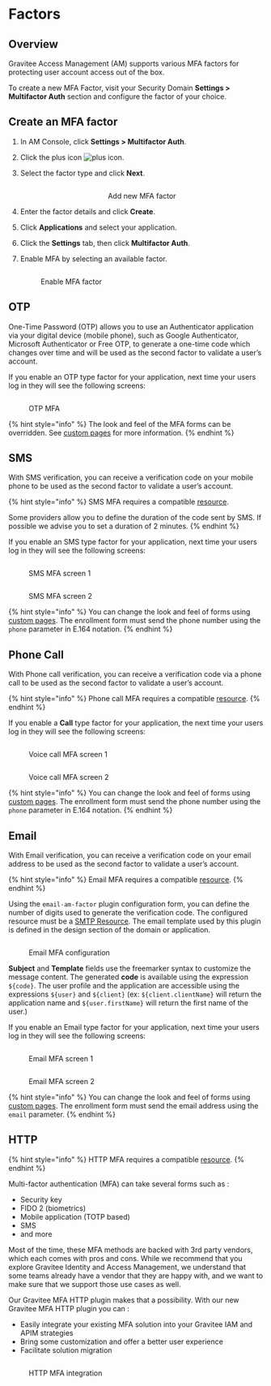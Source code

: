 # Factors

## Overview

Gravitee Access Management (AM) supports various MFA factors for protecting user account access out of the box.

To create a new MFA Factor, visit your Security Domain **Settings > Multifactor Auth** section and configure the factor of your choice.

## Create an MFA factor

1. In AM Console, click **Settings > Multifactor Auth**.
2. Click the plus icon ![plus icon](https://docs.gravitee.io/images/icons/plus-icon.png).
3.  Select the factor type and click **Next**.

    <div align="center">

    <figure><img src="https://docs.gravitee.io/images/am/current/graviteeio-am-userguide-mfa-factor-types.png" alt=""><figcaption><p>Add new MFA factor</p></figcaption></figure>

    </div>
4. Enter the factor details and click **Create**.
5. Click **Applications** and select your application.
6. Click the **Settings** tab, then click **Multifactor Auth**.
7.  Enable MFA by selecting an available factor.

    <figure><img src="https://docs.gravitee.io/images/am/current/graviteeio-am-userguide-mfa-application-factor.png" alt=""><figcaption><p>Enable MFA factor</p></figcaption></figure>

## OTP

One-Time Password (OTP) allows you to use an Authenticator application via your digital device (mobile phone), such as Google Authenticator, Microsoft Authenticator or Free OTP, to generate a one-time code which changes over time and will be used as the second factor to validate a user’s account.

If you enable an OTP type factor for your application, next time your users log in they will see the following screens:

<figure><img src="https://docs.gravitee.io/images/am/current/graviteeio-am-userguide-mfa-enroll.png" alt=""><figcaption><p>OTP MFA</p></figcaption></figure>

{% hint style="info" %}
The look and feel of the MFA forms can be overridden. See [custom pages](../branding/#custom-pages) for more information.
{% endhint %}

## SMS

With SMS verification, you can receive a verification code on your mobile phone to be used as the second factor to validate a user’s account.

{% hint style="info" %}
SMS MFA requires a compatible [resource](../resources/).

Some providers allow you to define the duration of the code sent by SMS. If possible we advise you to set a duration of 2 minutes.
{% endhint %}

If you enable an SMS type factor for your application, next time your users log in they will see the following screens:

<figure><img src="https://docs.gravitee.io/images/am/current/graviteeio-am-userguide-mfa-sms-enroll.png" alt=""><figcaption><p>SMS MFA screen 1</p></figcaption></figure>

<figure><img src="https://docs.gravitee.io/images/am/current/graviteeio-am-userguide-mfa-sms-challenge.png" alt=""><figcaption><p>SMS MFA screen 2</p></figcaption></figure>

{% hint style="info" %}
You can change the look and feel of forms using [custom pages](../branding/#custom-pages). The enrollment form must send the phone number using the `phone` parameter in E.164 notation.
{% endhint %}

## Phone Call

With Phone call verification, you can receive a verification code via a phone call to be used as the second factor to validate a user’s account.

{% hint style="info" %}
Phone call MFA requires a compatible [resource](../resources/).
{% endhint %}

If you enable a **Call** type factor for your application, the next time your users log in they will see the following screens:

<figure><img src="https://docs.gravitee.io/images/am/current/graviteeio-am-userguide-mfa-call-enroll.png" alt=""><figcaption><p>Voice call MFA screen 1</p></figcaption></figure>

<figure><img src="https://docs.gravitee.io/images/am/current/graviteeio-am-userguide-mfa-call-challenge.png" alt=""><figcaption><p>Voice call MFA screen 2</p></figcaption></figure>

{% hint style="info" %}
You can change the look and feel of forms using [custom pages](../branding/#custom-pages). The enrollment form must send the phone number using the `phone` parameter in E.164 notation.
{% endhint %}

## Email

With Email verification, you can receive a verification code on your email address to be used as the second factor to validate a user’s account.

{% hint style="info" %}
Email MFA requires a compatible [resource](../resources/).
{% endhint %}

Using the `email-am-factor` plugin configuration form, you can define the number of digits used to generate the verification code. The configured resource must be a [SMTP Resource](../resources/smtp-resource.md). The email template used by this plugin is defined in the design section of the domain or application.

<figure><img src="https://docs.gravitee.io/images/am/current/graviteeio-am-userguide-mfa-email-config.png" alt=""><figcaption><p>Email MFA configuration</p></figcaption></figure>

**Subject** and **Template** fields use the freemarker syntax to customize the message content. The generated **code** is available using the expression `${code}`. The user profile and the application are accessible using the expressions `${user}` and `${client}` (ex: `${client.clientName}` will return the application name and `${user.firstName}` will return the first name of the user.)

If you enable an Email type factor for your application, next time your users log in they will see the following screens:

<figure><img src="https://docs.gravitee.io/images/am/current/graviteeio-am-userguide-mfa-email-enroll.png" alt=""><figcaption><p>Email MFA screen 1</p></figcaption></figure>

<figure><img src="https://docs.gravitee.io/images/am/current/graviteeio-am-userguide-mfa-email-challenge.png" alt=""><figcaption><p>Email MFA screen 2</p></figcaption></figure>

{% hint style="info" %}
You can change the look and feel of forms using [custom pages](../branding/#custom-pages). The enrollment form must send the email address using the `email` parameter.
{% endhint %}

## HTTP

{% hint style="info" %}
HTTP MFA requires a compatible [resource](../resources/).
{% endhint %}

Multi-factor authentication (MFA) can take several forms such as :

* Security key
* FIDO 2 (biometrics)
* Mobile application (TOTP based)
* SMS
* and more

Most of the time, these MFA methods are backed with 3rd party vendors, which each comes with pros and cons. While we recommend that you explore Gravitee Identity and Access Management, we understand that some teams already have a vendor that they are happy with, and we want to make sure that we support those use cases as well.

Our Gravitee MFA HTTP plugin makes that a possibility. With our new Gravitee MFA HTTP plugin you can :

* Easily integrate your existing MFA solution into your Gravitee IAM and APIM strategies
* Bring some customization and offer a better user experience
* Facilitate solution migration

<figure><img src="https://docs.gravitee.io/images/am/current/graviteeio-am-userguide-mfa-factor-http.png" alt=""><figcaption><p>HTTP MFA integration</p></figcaption></figure>
